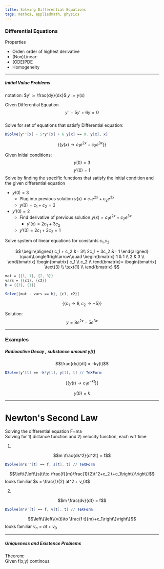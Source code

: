 ```yaml
---
title: Solving Differential Equations
tags: mathcs, appliedmath, physics
---
```


### Differential Equations

Properties

* Order: order of highest derivative
* (Non)Linear: 
* (ODE)PDE
* Homogeneity

---

##### Initial Value Problems

notation: 
$y' := \frac{dy}{dx}$
$y := y(x)$

Given Differential Equation $$y'' - 5y' + 6y = 0$$  
Solve for set of equations that satisfy Differential equation:

```mathematica
DSolve[y''[x] - 5*y'[x] + 6 y[x] == 0, y[x], x]
```


$$\left\{\left\{y(x)\to c_1 e^{2 x}+c_2 e^{3 x}\right\}\right\}$$

Given Initial conditions:
$$y(0)=3$$
$$y'(0)=1$$
Solve by finding the specific functions that satisfy the initial condition and the given differential equation

* $y(0)=3$
  * Plug into previous solution $y(x)=c_1 e^{2 x}+c_2 e^{3 x}$
  * $y(0)=c_1 +c_2 = 3$
* $y'(0)=2$
  * Find derivative of previous solution $y(x)=c_1 e^{2 x}+c_2 e^{3 x}$
    * $y'(x) = 2c_1 + 3c_2$
  * $y'(0)=2c_1 + 3c_2 = 1$  


Solve system of linear equations for constants $c_1$,$c_2$

$$
\begin{aligned}
    c_1 + c_2  &=  3\\
    2c_1 + 3c_2 &= 1 
  \end{aligned}
  \quad\Longleftrightarrow\quad
  \begin{bmatrix}
 1 & 1 \\
 2 & 3 \\
\end{bmatrix}
\begin{bmatrix}
 c_1 \\
 c_2 \\
\end{bmatrix}=
\begin{bmatrix}
 \text{3} \\
 \text{1} \\
\end{bmatrix} $$

```mathematica
mat = {{1, 1}, {2, 3}}
vars = {{c1}, {c2}}
b = {{3}, {1}}

Solve[{mat . vars == b}, {c1, c2}]
```

$$\{\{c_1\to 8,c_2\to -5\}\}$$

Solution: $$y = 8e^{2x}-5e^{3x}$$

---

### Examples

##### Radioactive Decay , substance amount y[t]

$$\frac{dy}{dt} = -ky(t)$$
 

```mathematica
DSolve[y'[t] == -k*y[t], y[t], t] // TeXForm
```
$$\left\{\left\{y(t)\to c_1 e^{-k t}\right\}\right\}$$

$$y(0)=k$$

---

# Newton's Second Law 

Solving the differential equation F=ma  
Solving for 1) distance function and 2) velocity function, each wrt time

1. 

$$m \frac{ds^2}{d^2t} = f$$

```mathematica
DSolve[m*s''[t] == f, s[t], t] // TeXForm
```
$$\left\{\left\{s(t)\to \frac{f}{m}\frac{1}{2}t^2+c_2 t+c_1\right\}\right\}$$
looks familiar
$s = \frac{1}{2} at^2 + v_0t$

2. 

$$m \frac{dv}{dt} = f$$

```mathematica
DSolve[m*v'[t] == f, v[t], t] // TeXForm
```

$$\left\{\left\{v(t)\to \frac{f t}{m}+c_1\right\}\right\}$$
looks familiar
$v_n=at+v_0$


---

##### Uniqueness and Existence Problems

Theorem:  
Given f(x,y) continous 